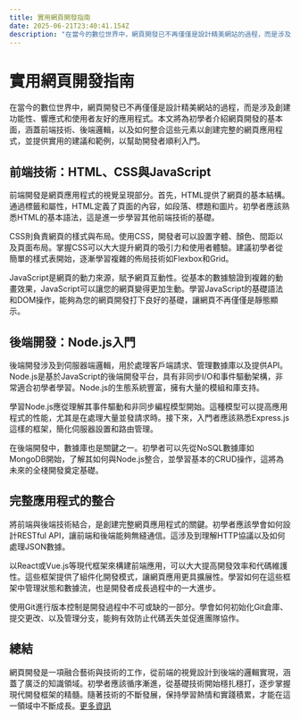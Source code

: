 ```yaml
---
title: 實用網頁開發指南
date: 2025-06-21T23:40:41.154Z
description: "在當今的數位世界中，網頁開發已不再僅僅是設計精美網站的過程，而是涉及創建功能性、響應式和使用者友好的應用程式。本文將為初學者介紹網頁開發的基本面，涵蓋前端技術、後端邏輯，以及如何整合這些元素以創建完整的網頁應用程式，並提供實用的建議和範例，以幫助開發者順利入門。"
---
```


# 實用網頁開發指南

在當今的數位世界中，網頁開發已不再僅僅是設計精美網站的過程，而是涉及創建功能性、響應式和使用者友好的應用程式。本文將為初學者介紹網頁開發的基本面，涵蓋前端技術、後端邏輯，以及如何整合這些元素以創建完整的網頁應用程式，並提供實用的建議和範例，以幫助開發者順利入門。

## 前端技術：HTML、CSS與JavaScript

前端開發是網頁應用程式的視覺呈現部分。首先，HTML提供了網頁的基本結構。通過標籤和屬性，HTML定義了頁面的內容，如段落、標題和圖片。初學者應該熟悉HTML的基本語法，這是進一步學習其他前端技術的基礎。

CSS則負責網頁的樣式與布局。使用CSS，開發者可以設置字體、顏色、間距以及頁面布局。掌握CSS可以大大提升網頁的吸引力和使用者體驗。建議初學者從簡單的樣式表開始，逐漸學習複雜的佈局技術如Flexbox和Grid。

JavaScript是網頁的動力來源，賦予網頁互動性。從基本的數據驗證到複雜的動畫效果，JavaScript可以讓您的網頁變得更加生動。學習JavaScript的基礎語法和DOM操作，能夠為您的網頁開發打下良好的基礎，讓網頁不再僅僅是靜態顯示。

## 後端開發：Node.js入門

後端開發涉及到伺服器端邏輯，用於處理客戶端請求、管理數據庫以及提供API。Node.js是基於JavaScript的後端開發平台，具有非同步I/O和事件驅動架構，非常適合初學者學習。Node.js的生態系統豐富，擁有大量的模組和庫支持。

學習Node.js應從理解其事件驅動和非同步編程模型開始。這種模型可以提高應用程式的性能，尤其是在處理大量並發請求時。接下來，入門者應該熟悉Express.js這樣的框架，簡化伺服器設置和路由管理。

在後端開發中，數據庫也是關鍵之一。初學者可以先從NoSQL數據庫如MongoDB開始，了解其如何與Node.js整合，並學習基本的CRUD操作，這將為未來的全棧開發奠定基礎。

## 完整應用程式的整合

將前端與後端技術結合，是創建完整網頁應用程式的關鍵。初學者應該學會如何設計RESTful API，讓前端和後端能夠無縫通信。這涉及到理解HTTP協議以及如何處理JSON數據。

以React或Vue.js等現代框架來構建前端應用，可以大大提高開發效率和代碼維護性。這些框架提供了組件化開發模式，讓網頁應用更具擴展性。學習如何在這些框架中管理狀態和數據流，也是開發者成長過程中的一大進步。

使用Git進行版本控制是開發過程中不可或缺的一部分。學會如何初始化Git倉庫、提交更改、以及管理分支，能夠有效防止代碼丟失並促進團隊協作。

## 總結

網頁開發是一項融合藝術與技術的工作，從前端的視覺設計到後端的邏輯實現，涵蓋了廣泛的知識領域。初學者應該循序漸進，從基礎技術開始穩扎穩打，逐步掌握現代開發框架的精髓。隨著技術的不斷發展，保持學習熱情和實踐積累，才能在這一領域中不斷成長。[更多資訊](https://developer.mozilla.org/zh-TW/)